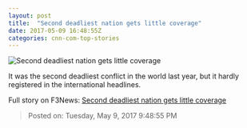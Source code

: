 ```yaml
---
layout: post
title:  "Second deadliest nation gets little coverage"
date: 2017-05-09 16:48:55Z
categories: cnn-com-top-stories
---
```


![Second deadliest nation gets little coverage](http://i2.cdn.cnn.com/cnnnext/dam/assets/160828014014-sinaloa-drug-cartel-super-tease.jpg)

It was the second deadliest conflict in the world last year, but it hardly registered in the international headlines.


Full story on F3News: [Second deadliest nation gets little coverage](http://www.f3nws.com/n/4xGszB)

> Posted on: Tuesday, May 9, 2017 9:48:55 PM
